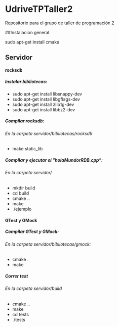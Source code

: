 # UdriveTPTaller2
Repositorio para el grupo de taller de programación 2

##Instalacion general

  sudo apt-get install cmake

## Servidor

#### rocksdb

##### Instalar bibliotecas:

 - sudo apt-get install libsnappy-dev
 - sudo apt-get install libgflags-dev
 - sudo apt-get install zlib1g-dev
 - sudo apt-get install libbz2-dev

##### Compilar rocksdb:

###### En la carpeta servidor/bibliotecas/rocksdb

 - make static_lib

##### Compilar y ejecutar el "holaMundorRDB.cpp":

###### En la carpeta servidor/

 - mkdir build
 - cd build
 - cmake ..
 - make
 - ./ejemplo

#### GTest y GMock

##### Compilar GTest y GMock:

###### En la carpeta servidor/bibliotecas/gmock:

 - cmake .
 - make

##### Correr test

###### En la carpeta servidor/build

 - cmake ..
 - make
 - cd tests
 - ./tests
